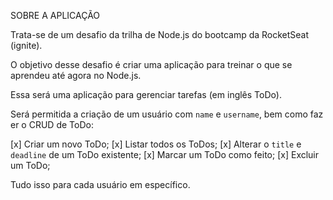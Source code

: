 SOBRE A APLICAÇÃO

Trata-se de um desafio da trilha de Node.js do bootcamp da RocketSeat (ignite).

O objetivo desse desafio é criar uma aplicação para treinar o que se aprendeu até agora no Node.js.

Essa será uma aplicação para gerenciar tarefas (em inglês ToDo).

Será permitida a criação de um usuário com `name` e `username`, bem como fazer o CRUD de ToDo:

[x] Criar um novo ToDo;
[x] Listar todos os ToDos;
[x] Alterar o `title` e `deadline` de um ToDo existente;
[x] Marcar um ToDo como feito;
[x] Excluir um ToDo;

Tudo isso para cada usuário em específico.
